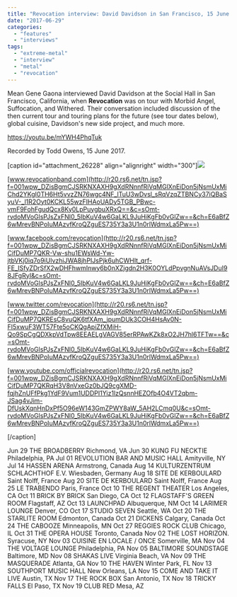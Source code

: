 ```yaml
---
title: "Revocation interview: David Davidson in San Francisco, 15 June 2017"
date: "2017-06-29"
categories: 
  - "features"
  - "interviews"
tags: 
  - "extreme-metal"
  - "interview"
  - "metal"
  - "revocation"
---
```


Mean Gene Gaona interviewed David Davidson at the Social Hall in San Francisco, California, when **Revocation** was on tour with Morbid Angel, Suffocation, and Withered. Their conversation included discussion of the then current tour and touring plans for the future (see tour dates below), global cuisine, Davidson's new side project, and much more.

https://youtu.be/mYWH4PhqTuk

Recorded by Todd Owens, 15 June 2017.

\[caption id="attachment\_26228" align="alignright" width="300"\]![](https://hellbound.ca/wp-content/uploads/2017/06/Revocation-fall-tour-195x300.jpg)

[www.revocationband.com](http://r20.rs6.net/tn.jsp?f=001wpw_DZisBgmCJSRKNXAXH9gXdRNnnfRiVqMGlXnEiDon5jNsmUxMiChd2YKgI0TH6Ht5vvzZN76wgc4NF_lTuU3wDvsl_sRqVzqZTBNCy37iQBaSyuV-_l1R2Oyt0KCKL55wzFIHAoUADy5TGB_PBwc-vmF9FohFgudQcx8Ky0LpPuygbuXRxQ==&c=sOmt-rvdoMVoGlsPJsZxFNI0_5IbKuV4w6GaLKL9JuHiKgFb0vGlZw==&ch=E6aBfZ6wMrevBNPoIuMAzvfKroQZguES735Y3a3U1n0rlWdmxLa5Pw==)

[www.facebook.com/revocation](http://r20.rs6.net/tn.jsp?f=001wpw_DZisBgmCJSRKNXAXH9gXdRNnnfRiVqMGlXnEiDon5jNsmUxMiCifDuMP7QKR-Vw-shu1EWsWd-Yw-jtbVKj0iq7o9iUlvzhiJWA8jhPIJsPjk6uhCWHIt_qrf-FE_ISfyZDrSfX2wDHFhwmInwy6b0nXZjgdn2H3K0OYLdPpvgnNuAVsJDuI98JFgRyI&c=sOmt-rvdoMVoGlsPJsZxFNI0_5IbKuV4w6GaLKL9JuHiKgFb0vGlZw==&ch=E6aBfZ6wMrevBNPoIuMAzvfKroQZguES735Y3a3U1n0rlWdmxLa5Pw==)

[www.twitter.com/revocation](http://r20.rs6.net/tn.jsp?f=001wpw_DZisBgmCJSRKNXAXH9gXdRNnnfRiVqMGlXnEiDon5jNsmUxMiCifDuMP7QKREsC8vuQK6tfXAm_jpumDUk3COH4HsAv0N-FI5xwuF3WT57Fte5oCKQgApiZfXMiH-Qo9SpCgQDXkpVdTpw8EEAELgVAGV85erRPAwKZk8xO2JH7hl6TFTw==&c=sOmt-rvdoMVoGlsPJsZxFNI0_5IbKuV4w6GaLKL9JuHiKgFb0vGlZw==&ch=E6aBfZ6wMrevBNPoIuMAzvfKroQZguES735Y3a3U1n0rlWdmxLa5Pw==)

[www.youtube.com/officialrevocation](http://r20.rs6.net/tn.jsp?f=001wpw_DZisBgmCJSRKNXAXH9gXdRNnnfRiVqMGlXnEiDon5jNsmUxMiCifDuMP7QKRqH3V8nVxeGz0bJQ9cgXMD-fqjhZnUFfPkg1YdF9Vum1UDDPI1Yiz1lzQsnnHEZOfb4O4VT2qbm-JSag4vJim-DfUskXqnHnDxPf5O96eW143GmZPWY8aW_5AH2LCmq0U&c=sOmt-rvdoMVoGlsPJsZxFNI0_5IbKuV4w6GaLKL9JuHiKgFb0vGlZw==&ch=E6aBfZ6wMrevBNPoIuMAzvfKroQZguES735Y3a3U1n0rlWdmxLa5Pw==)

\[/caption\]

Jun 29 THE BROADBERRY Richmond, VA Jun 30 KUNG FU NECKTIE Philadelphia, PA Jul 01 REVOLUTION BAR AND MUSIC HALL Amityville, NY Jul 14 HASSEN ARENA Armstrong, Canada Aug 14 KULTURZENTRUM SCHLACHTHOF E.V. Wiesbaden, Germany Aug 18 SITE DE KERBOULARD Saint Nolff, France Aug 20 SITE DE KERBOULARD Saint Nolff, France Aug 25 LE TRABENDO Paris, France Oct 10 THE REGENT THEATER Los Angeles, CA Oct 11 BRICK BY BRICK San Diego, CA Oct 12 FLAGSTAFF'S GREEN ROOM Flagstaff, AZ Oct 13 LAUNCHPAD Albuquerque, NM Oct 14 LARIMER LOUNGE Denver, CO Oct 17 STUDIO SEVEN Seattle, WA Oct 20 THE STARLITE ROOM Edmonton, Canada Oct 21 DICKENS Calgary, Canada Oct 24 THE CABOOZE Minneapolis, MN Oct 27 REGGIES ROCK CLUB Chicago, IL Oct 31 THE OPERA HOUSE Toronto, Canada Nov 02 THE LOST HORIZON. Syracuse, NY Nov 03 CUISINE EN LOCALE / ONCE Somerville, MA Nov 04 THE VOLTAGE LOUNGE Philadelphia, PA Nov 05 BALTIMORE SOUNDSTAGE Baltimore, MD Nov 08 SHAKAS LIVE Virginia Beach, VA Nov 09 THE MASQUERADE Atlanta, GA Nov 10 THE HAVEN Winter Park, FL Nov 13 SOUTHPORT MUSIC HALL New Orleans, LA Nov 15 COME AND TAKE IT LIVE Austin, TX Nov 17 THE ROCK BOX San Antonio, TX Nov 18 TRICKY FALLS El Paso, TX Nov 19 CLUB RED Mesa, AZ
